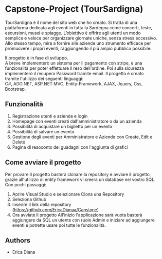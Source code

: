 
# Capstone-Project (TourSardigna)

TourSardigna è il nome del sito web che ho creato. Si tratta di una piattaforma dedicata agli eventi in tutta la Sardegna come concerti, feste, escursioni, musei e spiagge. L’obiettivo è offrire agli utenti un modo semplice e veloce per organizzare giornate uniche, senza stress eccessivo. Allo stesso tempo, mira a fornire alle aziende uno strumento efficace per promuovere i propri eventi, raggiungendo il più ampio pubblico possibile.

Il progetto è in fase di sviluppo.   
A breve implementerò un sistema per il pagamento con stripe, e una funzionalità per poter effettuare il reso dell'ordine. Poi sulla sicurezza implementerò il recupero Password tramite email.
Il progetto è creato tramite l'utilizzo dei seguenti linguaggi:     
 C#, ADO.NET, ASP.NET MVC, Entity-Framework, AJAX, Jquery, Css, Bootstrap.  


## Funzionalità
1. Registrazione utenti e aziende e login 
2. Homepage con eventi creati dall'amministratore o da un azienda
3. Possibilità di acquistare un biglietto per un evento
4. Possibilità di salvare un evento
5. Gestione degli eventi per Amministratore e Aziende con Create, Edit e Delete
6. Pagina di resoconto dei guadagni con l'aggiunta di grafici

## Come avviare il progetto
Per provare il progetto basterà clonare la repository e avviare il progetto, grazie all'utilizzo di entity framework vi creera un database nel vostro SQL.
Con pochi passaggi: 
1. Aprire Visual Studio e selezionare Clona una Repository
2. Seleziona Github
3. Inserire il link della repository (https://github.com/EricaDianaa/Capstone)
4. Ora avviate il progetto
All'inizio l'applicazione sarà vuota basterà aggiungere da SQL un utente con ruolo Admin  e iniziare ad aggiungere eventi e potrette usare poi tutte le funzionalità.
 

## Authors

- Erica Diana

